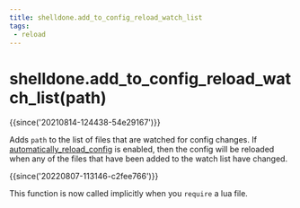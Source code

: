 ```yaml
---
title: shelldone.add_to_config_reload_watch_list
tags:
 - reload
---
```


# shelldone.add_to_config_reload_watch_list(path)

{{since('20210814-124438-54e29167')}}

Adds `path` to the list of files that are watched for config changes.
If [automatically_reload_config](../config/automatically_reload_config.md)
is enabled, then the config will be reloaded when any of the files
that have been added to the watch list have changed.

{{since('20220807-113146-c2fee766')}}

This function is now called implicitly when you `require` a lua file.
